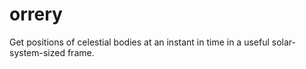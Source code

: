 # orrery
Get positions of celestial bodies at an instant in time in a useful solar-system-sized frame.
